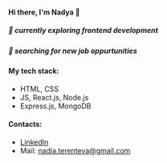 #### Hi there, I'm Nadya 👋 

##### 🌱 currently exploring frontend development 
##### 🔎 searching for new job oppurtunities 

#### My tech stack:
 - HTML, CSS
 - JS, React.js, Node.js
 - Express.js, MongoDB
 
#### Contacts:
- [LinkedIn](https://www.linkedin.com/in/nadezhda-terenteva-224922127/)
- Mail: nadja.terenteva@gmail.com
